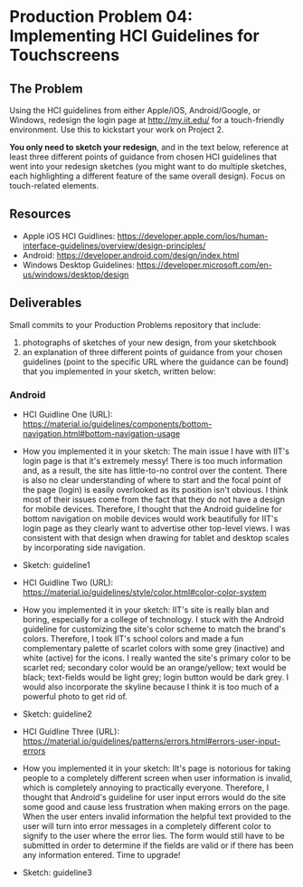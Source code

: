 # Production Problem 04: Implementing HCI Guidelines for Touchscreens

## The Problem

Using the HCI guidelines from either Apple/iOS, Android/Google, or Windows, redesign the login page at
http://my.iit.edu/ for a touch-friendly environment. Use this to kickstart your work on Project 2.

**You only need to sketch your redesign**, and in the text below, reference at least three different
points of guidance from chosen HCI guidelines that went into your redesign sketches (you might
want to do multiple sketches, each highlighting a different feature of the same overall design).
Focus on touch-related elements.

## Resources

* Apple iOS HCI Guidlines:
  https://developer.apple.com/ios/human-interface-guidelines/overview/design-principles/
* Android:
  https://developer.android.com/design/index.html
* Windows Desktop Guidelines:
  https://developer.microsoft.com/en-us/windows/desktop/design

## Deliverables

Small commits to your Production Problems repository that include:

1) photographs of sketches of your new design, from your sketchbook
2) an explanation of three different points of guidance from your chosen guidelines (point to the
   specific URL where the guidance can be found) that you implemented in your sketch, written below:

### Android

* HCI Guidline One (URL):  https://material.io/guidelines/components/bottom-navigation.html#bottom-navigation-usage
* How you implemented it in your sketch:  The main issue I have with IIT's login
page is that it's extremely messy! There is too much information and, as a
result, the site has little-to-no control over the content. There is also no
clear understanding of where to start and the focal point of the page (login) is
easily overlooked as its position isn't obvious. I think most of their issues
come from the fact that they do not have a design for mobile devices. Therefore,
I thought that the Android guideline for bottom navigation on mobile devices
would work beautifully for IIT's login page as they clearly want to advertise
other top-level views. I was consistent with that design when drawing for tablet
and desktop scales by incorporating side navigation.
* Sketch:  guideline1

* HCI Guidline Two (URL):  https://material.io/guidelines/style/color.html#color-color-system
* How you implemented it in your sketch:  IIT's site is really blan and boring,
especially for a college of technology. I stuck with the Android guideline for
customizing the site's color scheme to match the brand's colors. Therefore, I
took IIT's school colors and made a fun complementary palette of scarlet
colors with some grey (inactive) and white (active) for the icons. I really
wanted the site's primary color to be scarlet red; secondary color would be an
orange/yellow; text would be black; text-fields would be light grey; login
button would be dark grey. I would also incorporate the skyline because I
think it is too much of a powerful photo to get rid of.
* Sketch:  guideline2

* HCI Guidline Three (URL):  https://material.io/guidelines/patterns/errors.html#errors-user-input-errors
* How you implemented it in your sketch:  IIt's page is notorious for taking
people to a completely different screen when user information is invalid,
which is completely annoying to practically everyone. Therefore, I thought
that Android's guideline for user input errors would do the site some good and
cause less frustration when making errors on the page. When the user enters
invalid information the helpful text provided to the user will turn into error
messages in a completely different color to signify to the user where the
error lies. The form would still have to be submitted in order to determine if
the fields are valid or if there has been any information entered. Time to
upgrade!
* Sketch:  guideline3
